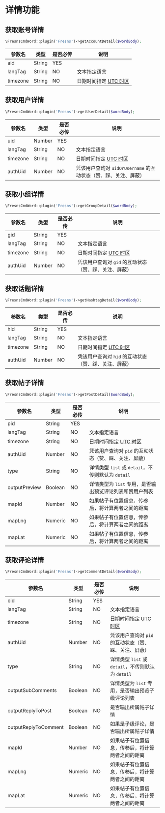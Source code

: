 # 详情功能

## 获取账号详情

```php
\FresnsCmdWord::plugin('Fresns')->getAccountDetail($wordBody);
```
| 参数名 | 类型 | 是否必传 | 说明 |
| --- | --- | --- | --- |
| aid | String | YES |  |
| langTag | String | NO | 文本指定语言 |
| timezone | String | NO | 日期时间指定 [UTC 时区](../../database/dictionary/timezone.md) |

## 获取用户详情

```php
\FresnsCmdWord::plugin('Fresns')->getUserDetail($wordBody);
```
| 参数名 | 类型 | 是否必传 | 说明 |
| --- | --- | --- | --- |
| uid | Number | YES |  |
| langTag | String | NO | 文本指定语言 |
| timezone | String | NO | 日期时间指定 [UTC 时区](../../database/dictionary/timezone.md) |
| authUid | Number | NO | 凭该用户查询对 `uidOrUsername` 的互动状态（赞、踩、关注、屏蔽） |

## 获取小组详情

```php
\FresnsCmdWord::plugin('Fresns')->getGroupDetail($wordBody);
```
| 参数名 | 类型 | 是否必传 | 说明 |
| --- | --- | --- | --- |
| gid | String | YES |  |
| langTag | String | NO | 文本指定语言 |
| timezone | String | NO | 日期时间指定 [UTC 时区](../../database/dictionary/timezone.md) |
| authUid | Number | NO | 凭该用户查询对 `gid` 的互动状态（赞、踩、关注、屏蔽） |

## 获取话题详情

```php
\FresnsCmdWord::plugin('Fresns')->getHashtagDetail($wordBody);
```
| 参数名 | 类型 | 是否必传 | 说明 |
| --- | --- | --- | --- |
| hid | String | YES |  |
| langTag | String | NO | 文本指定语言 |
| timezone | String | NO | 日期时间指定 [UTC 时区](../../database/dictionary/timezone.md) |
| authUid | Number | NO | 凭该用户查询对 `hid` 的互动状态（赞、踩、关注、屏蔽） |

## 获取帖子详情

```php
\FresnsCmdWord::plugin('Fresns')->getPostDetail($wordBody);
```
| 参数名 | 类型 | 是否必传 | 说明 |
| --- | --- | --- | --- |
| pid | String | YES |  |
| langTag | String | NO | 文本指定语言 |
| timezone | String | NO | 日期时间指定 [UTC 时区](../../database/dictionary/timezone.md) |
| authUid | Number | NO | 凭该用户查询对 `pid` 的互动状态（赞、踩、关注、屏蔽） |
| type | String | NO | 详情类型 `list` 或 `detail`，不传则默认为 `detail` |
| outputPreview | Boolean | NO | 详情类型为 `list` 专用，是否输出预览评论列表和赞用户列表 |
| mapId | Number | NO | 如果帖子有位置信息，传参后，将计算两者之间的距离 |
| mapLng | Numeric | NO | 如果帖子有位置信息，传参后，将计算两者之间的距离 |
| mapLat | Numeric | NO | 如果帖子有位置信息，传参后，将计算两者之间的距离 |

## 获取评论详情

```php
\FresnsCmdWord::plugin('Fresns')->getCommentDetail($wordBody);
```
| 参数名 | 类型 | 是否必传 | 说明 |
| --- | --- | --- | --- |
| cid | String | YES |  |
| langTag | String | NO | 文本指定语言 |
| timezone | String | NO | 日期时间指定 [UTC 时区](../../database/dictionary/timezone.md) |
| authUid | Number | NO | 凭该用户查询对 `pid` 的互动状态（赞、踩、关注、屏蔽） |
| type | String | NO | 详情类型 `list` 或 `detail`，不传则默认为 `detail` |
| outputSubComments | Boolean | NO | 详情类型为 `list` 专用，是否输出预览子级评论列表 |
| outputReplyToPost | Boolean | NO | 是否输出所属帖子详情 |
| outputReplyToComment | Boolean | NO | 如果是子级评论，是否输出所属帖子详情 |
| mapId | Number | NO | 如果帖子有位置信息，传参后，将计算两者之间的距离 |
| mapLng | Numeric | NO | 如果帖子有位置信息，传参后，将计算两者之间的距离 |
| mapLat | Numeric | NO | 如果帖子有位置信息，传参后，将计算两者之间的距离 |
